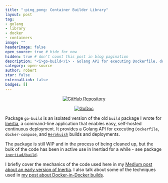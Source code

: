 ```yaml
---
title: ":ping_pong: Container Builder Library"
layout: post
tag:
- golang
- library
- docker
- containers
image: ""
headerImage: false
open_source: true # hide for now
hidden: true # don't count this post in blog pagination
description: "<i>go-build</i> - Golang API for executing Dockerfile, docker-compose, and Herokuish builds and deployments"
category: open-source
author: robert
star: false
externalLink: false
badges: []
---
```


<p align="center">
  <a href="https://github.com/bobheadxi/go-build">
    <img src="https://img.shields.io/badge/github-gobuild-red.svg?style=for-the-badge" alt="GitHub Repository"/>
  </a>
</p>

<p align="center">
  <a href="https://godoc.org/github.com/bobheadxi/go-build">
    <img src="https://godoc.org/github.com/bobheadxi/go-build?status.svg" alt="GoDoc">
  </a>
</p>

Package `go-build` is an isolated version of the old `build` package I wrote for
[Inertia](https://github.com/ubclaunchpad/inertia), a command-line application
that enables easy, self-hosted continuous deployment. It provides a Golang API
for executing `Dockerfile`, `docker-compose`, and
[`Herokuish`](https://github.com/gliderlabs/herokuish) builds and deployments.

The package is still WIP and in the process of being cleaned up, but the bulk of
the code has been in active use in Inertiad for a while - see package
[`inertiad/build`](https://github.com/ubclaunchpad/inertia/tree/master/daemon/inertiad/build).

I briefly cover the mechanics of the code used here in my
[Medium post about an early version of Inertia](https://medium.com/ubc-launch-pad-software-engineering-blog/building-continuous-deployment-87a2bd8eedbe).
I also talk about some of the techniques used in
[my post about Docker-in-Docker builds](https://bobheadxi.dev/dockerception/).

<br />
